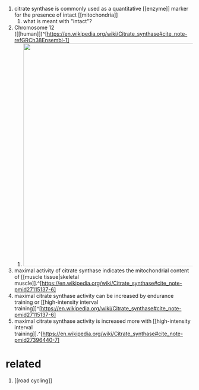 1. citrate synthase is commonly used as a quantitative [[enzyme]] marker for the presence of intact [[mitochondria]]
	1. what is meant with "intact"?
2. Chromosome 12 ([[human]])^[https://en.wikipedia.org/wiki/Citrate_synthase#cite_note-refGRCh38Ensembl-1]
	1. <img src="https://upload.wikimedia.org/wikipedia/commons/thumb/e/e7/Ideogram_human_chromosome_12.svg/1920px-Ideogram_human_chromosome_12.svg.png" width="600" />
3. maximal activity of citrate synthase indicates the mitochondrial content of [[muscle tissue|skeletal muscle]].^[https://en.wikipedia.org/wiki/Citrate_synthase#cite_note-pmid27115137-6]
4. maximal citrate synthase activity can be increased by endurance training or [[high-intensity interval training]]^[https://en.wikipedia.org/wiki/Citrate_synthase#cite_note-pmid27115137-6]
5. maximal citrate synthase activity is increased more with [[high-intensity interval training]].^[https://en.wikipedia.org/wiki/Citrate_synthase#cite_note-pmid27396440-7]
# related
1. [[road cycling]]